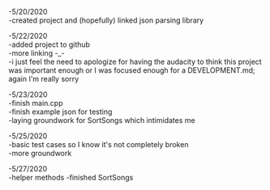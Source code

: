 -5/20/2020\
    -created project and (hopefully) linked json parsing library
    
-5/22/2020\
    -added project to github\
    -more linking -_-\
    -i just feel the need to apologize for having the audacity to think this project was important enough or I was focused enough for a DEVELOPMENT.md; again I'm really sorry
    
-5/23/2020\
    -finish main.cpp\
    -finish example json for testing\
    -laying groundwork for SortSongs which intimidates me
    
-5/25/2020\
    -basic test cases so I know it's not completely broken\
    -more groundwork
    
-5/27/2020\
    -helper methods
    -finished SortSongs